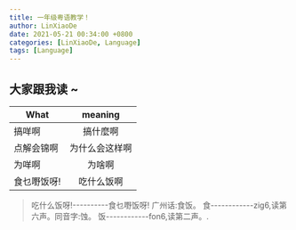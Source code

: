 ```yaml
---
title: 一年级粤语教学！
author: LinXiaoDe
date: 2021-05-21 00:34:00 +0800
categories: [LinXiaoDe, Language]
tags: [Language]
---
```






## 大家跟我读 ~​

| What        |    meaning     |
| ----------- | :------------: |
| 搞咩啊      |    搞什麼啊    |
| 点解会锦啊  | 为什么会这样啊 |
| 为咩啊      |     为啥啊     |
| 食乜嘢饭呀! |   吃什么饭啊   |

> 吃什么饭呀!----------食乜嘢饭呀! 广州话:食饭。 食------------zig6,读第六声。同音字:蚀。 饭------------fon6,读第二声。.

